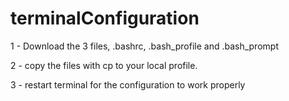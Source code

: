 # terminalConfiguration

1 - Download the 3 files, .bashrc, .bash_profile and .bash_prompt

2 - copy the files with cp to your local profile.

3 - restart terminal for the configuration to work properly
